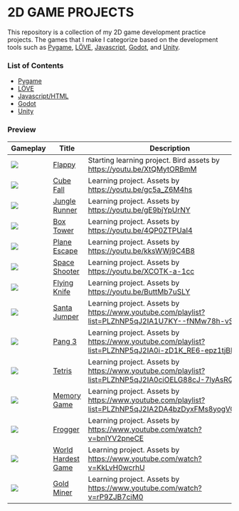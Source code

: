 # 2D GAME PROJECTS
This repository is a collection of my 2D game development practice projects. The games that I make I categorize based on the development tools such as [Pygame](https://www.pygame.org/), [LÖVE](https://love2d.org/), [Javascript](https://developer.mozilla.org/en-US/docs/Games), [Godot](https://godotengine.org/), and [Unity](https://unity.com/).

### List of Contents
- [Pygame](./pygame/)
- [LÖVE](./love2d/)
- [Javascript/HTML](./javascript/)
- [Godot](./godot/)
- [Unity](./unity/)

### Preview

Gameplay | Title | Description
--- | --- | ---
![](https://media.giphy.com/media/KwFzbadSu9vFccBgvM/giphy.gif) | [Flappy](./unity/Flappy/) | Starting learning project. Bird assets by https://youtu.be/XtQMytORBmM
![](https://media.giphy.com/media/Cginf7y94Wns9QWcE9/giphy.gif) | [Cube Fall](./unity/CubeFall/) | Learning project. Assets by https://youtu.be/gc5a_Z6M4hs
![](https://media.giphy.com/media/opcxoHZKMo29Dxc4Iq/giphy.gif) | [Jungle Runner](./unity/JungleRunner/) | Learning project. Assets by https://youtu.be/gE9bjYpUrNY
![](https://media.giphy.com/media/y4kyEckfJCzviTSspk/giphy.gif) | [Box Tower](./unity/BoxTower/) | Learning project. Assets by https://youtu.be/4QP0ZTPUaI4
![](https://media.giphy.com/media/5mjZf6ht1aCb7Zvg4I/giphy.gif) | [Plane Escape](./unity/PlaneEscape/) | Learning project. Assets by https://youtu.be/kksWWj9C4B8
![](https://media.giphy.com/media/tSRkmS6tlkXWykda8o/giphy.gif) | [Space Shooter](./unity/SpaceShooter/) | Learning project. Assets by https://youtu.be/XCOTK-a-1cc
![](https://media.giphy.com/media/hv11PIGUn7fTY7XibE/giphy.gif) | [Flying Knife](./unity/FlyingKnife/) | Learning project. Assets by https://youtu.be/ButtMb7uSLY
![](https://media.giphy.com/media/vZmk2xPPj8XpHUfc0g/giphy.gif) | [Santa Jumper](./unity/SantaJumper/) | Learning project. Assets by https://www.youtube.com/playlist?list=PLZhNP5qJ2IA1U7KY--fNMw78h-vSilyX6
![](https://media.giphy.com/media/VxiPToEojSgZlGgxP4/giphy.gif) | [Pang 3](./unity/Pang3/) | Learning project. Assets by https://www.youtube.com/playlist?list=PLZhNP5qJ2IA0i-zD1K_RE6-epz1tjBD6d
![](https://media.giphy.com/media/aRXNEjQHx0SSqdgrja/giphy.gif) | [Tetris](./unity/Tetris/) | Learning project. Assets by https://www.youtube.com/playlist?list=PLZhNP5qJ2IA0ciOELG88cJ-7lyAsRQP8G
![](https://media.giphy.com/media/pqvyQKMIZCEvUusjZG/giphy.gif) | [Memory Game](./unity/MemoryGame/) | Learning project. Assets by https://www.youtube.com/playlist?list=PLZhNP5qJ2IA2DA4bzDyxFMs8yogVQSrjW
![](https://media.giphy.com/media/mWa5DEBp8jPdU9qX3X/giphy.gif) | [Frogger](./unity/Frogger/) | Learning project. Assets by https://www.youtube.com/watch?v=bnIYV2pneCE
![](https://media.giphy.com/media/gmnrfu9JjZPVPqRBxG/giphy.gif) | [World Hardest Game](./unity/WorldHardestGame/) | Learning project. Assets by https://www.youtube.com/watch?v=KkLvH0wcrhU
![](https://media.giphy.com/media/m0wy5fpVTnsvA4LarV/giphy.gif) | [Gold Miner](./unity/GoldMiner/) | Learning project. Assets by https://www.youtube.com/watch?v=rP9ZJB7ciM0